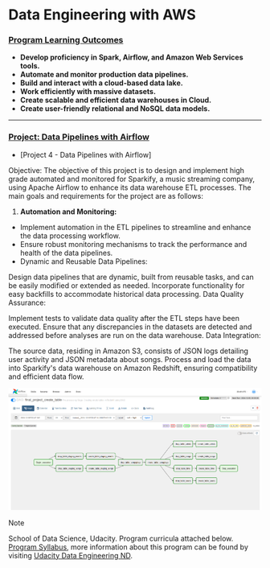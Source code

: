 # Data Engineering with AWS

### <ins>Program Learning Outcomes</ins>  

* **Develop proficiency in Spark, Airflow, and Amazon Web Services tools.**
* **Automate and monitor production data pipelines.**
* **Build and interact with a cloud-based data lake.**
* **Work efficiently with massive datasets.**
* **Create scalable and efficient data warehouses in Cloud.**
* **Create user-friendly relational and NoSQL data models.**
___

### [Project: Data Pipelines with Airflow](./automate-data-pipelines-with-airflow)
* [Project 4 - Data Pipelines with Airflow]

Objective: 
The objective of this project is to design and implement high grade automated and monitored for Sparkify, a music streaming company, using Apache Airflow to enhance its data warehouse ETL processes. The main goals and requirements for the project are as follows:

1. **Automation and Monitoring:**
- Implement automation in the ETL pipelines to streamline and enhance the data processing workflow.
- Ensure robust monitoring mechanisms to track the performance and health of the data pipelines.
- Dynamic and Reusable Data Pipelines:

Design data pipelines that are dynamic, built from reusable tasks, and can be easily modified or extended as needed.
Incorporate functionality for easy backfills to accommodate historical data processing.
Data Quality Assurance:

Implement tests to validate data quality after the ETL steps have been executed.
Ensure that any discrepancies in the datasets are detected and addressed before analyses are run on the data warehouse.
Data Integration:

The source data, residing in Amazon S3, consists of JSON logs detailing user activity and JSON metadata about songs.
Process and load the data into Sparkify's data warehouse on Amazon Redshift, ensuring compatibility and efficient data flow.

![Project Logo](automate-data-pipelines-with-airflow/images/final_project_create_table_DAG_Graph.PNG)

> [!NOTE]
> School of Data Science, Udacity. Program curricula attached below.
[Program Syllabus](./Data%2BEngineering%2BNanodegree%2BProgram%2BSyllabus.pdf), more information about this program can be found by visiting [Udacity Data Engineering ND](https://www.udacity.com/course/data-engineer-nanodegree--nd027).
